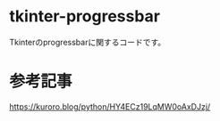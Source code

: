 # tkinter-progressbar
Tkinterのprogressbarに関するコードです。

# 参考記事
https://kuroro.blog/python/HY4ECz19LqMW0oAxDJzj/
